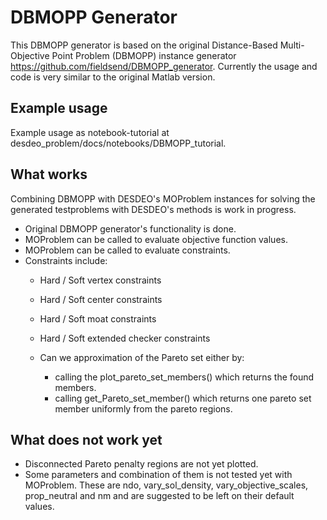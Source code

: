 # DBMOPP Generator

This DBMOPP generator is based on the original Distance-Based Multi-Objective Point Problem (DBMOPP) instance generator https://github.com/fieldsend/DBMOPP_generator.
Currently the usage and code is very similar to the original Matlab version.

## Example usage 

Example usage as notebook-tutorial at desdeo_problem/docs/notebooks/DBMOPP_tutorial.

## What works 
Combining DBMOPP with DESDEO's MOProblem instances for solving the generated
testproblems with DESDEO's methods is work in progress.

- Original DBMOPP generator's functionality is done.
- MOProblem can be called to evaluate objective function values.
- MOProblem can be called to evaluate constraints.
- Constraints include:
    - Hard / Soft vertex constraints
    - Hard / Soft center constraints
    - Hard / Soft moat constraints
    - Hard / Soft extended checker constraints

  - Can we approximation of the Pareto set either by:
    - calling the plot_pareto_set_members() which returns the found members.
    - calling get_Pareto_set_member() which returns one pareto set member uniformly from the pareto regions.

## What does not work yet

- Disconnected Pareto penalty regions are not yet plotted.
- Some parameters and combination of them is not tested yet with MOProblem.
These are ndo, vary_sol_density, vary_objective_scales, prop_neutral and nm and
are suggested to be left on their default values.
